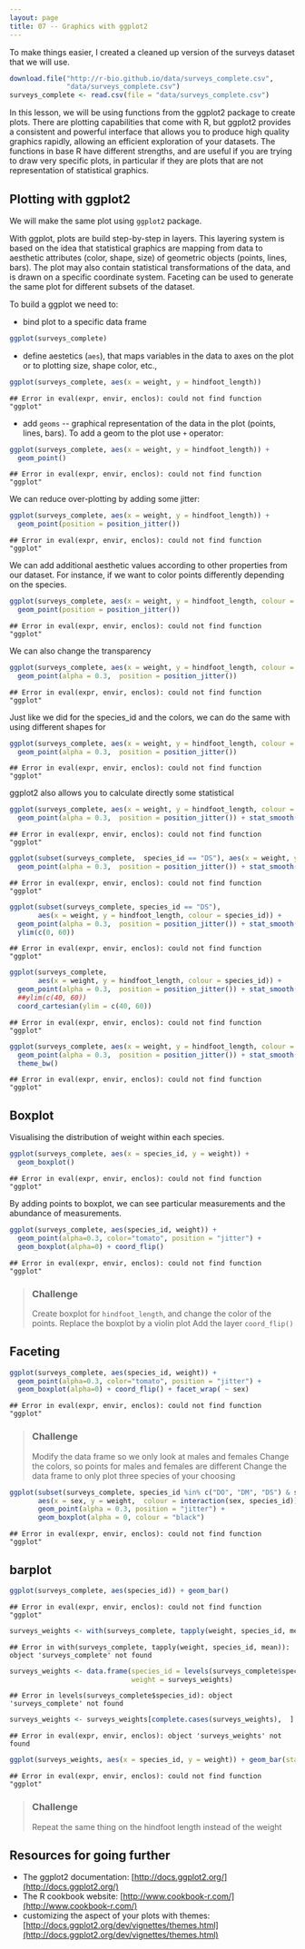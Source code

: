 ```yaml
---
layout: page
title: 07 -- Graphics with ggplot2
---
```


To make things easier, I created a cleaned up version of the surveys dataset
that we will use.




```r
download.file("http://r-bio.github.io/data/surveys_complete.csv",
              "data/surveys_complete.csv")
surveys_complete <- read.csv(file = "data/surveys_complete.csv")
```

In this lesson, we will be using functions from the ggplot2 package to create
plots. There are plotting capabilities that come with R, but ggplot2 provides a
consistent and powerful interface that allows you to produce high quality
graphics rapidly, allowing an efficient exploration of your datasets. The
functions in base R have different strengths, and are useful if you are trying
to draw very specific plots, in particular if they are plots that are not
representation of statistical graphics.

## Plotting with ggplot2

We will make the same plot using `ggplot2` package.

With ggplot, plots are build step-by-step in layers. This layering system is
based on the idea that statistical graphics are mapping from data to aesthetic
attributes (color, shape, size) of geometric objects (points, lines, bars). The
plot may also contain statistical transformations of the data, and is drawn on a
specific coordinate system. Faceting can be used to generate the same plot for
different subsets of the dataset.

To build a ggplot we need to:

- bind plot to a specific data frame


```r
ggplot(surveys_complete)
```

- define aestetics (`aes`), that maps variables in the data to axes on the plot
     or to plotting size, shape color, etc.,


```r
ggplot(surveys_complete, aes(x = weight, y = hindfoot_length))
```

```
## Error in eval(expr, envir, enclos): could not find function "ggplot"
```

- add `geoms` -- graphical representation of the data in the plot (points,
     lines, bars). To add a geom to the plot use `+` operator:


```r
ggplot(surveys_complete, aes(x = weight, y = hindfoot_length)) +
  geom_point()
```

```
## Error in eval(expr, envir, enclos): could not find function "ggplot"
```

We can reduce over-plotting by adding some jitter:


```r
ggplot(surveys_complete, aes(x = weight, y = hindfoot_length)) +
  geom_point(position = position_jitter())
```

```
## Error in eval(expr, envir, enclos): could not find function "ggplot"
```

We can add additional aesthetic values according to other properties from our
dataset. For instance, if we want to color points differently depending on the
species.


```r
ggplot(surveys_complete, aes(x = weight, y = hindfoot_length, colour = species_id)) +
  geom_point(position = position_jitter())
```

```
## Error in eval(expr, envir, enclos): could not find function "ggplot"
```

We can also change the transparency


```r
ggplot(surveys_complete, aes(x = weight, y = hindfoot_length, colour = species_id)) +
  geom_point(alpha = 0.3,  position = position_jitter())
```

```
## Error in eval(expr, envir, enclos): could not find function "ggplot"
```

Just like we did for the species_id and the colors, we can do the same with
using different shapes for


```r
ggplot(surveys_complete, aes(x = weight, y = hindfoot_length, colour = species_id, shape = as.factor(plot_id))) +
  geom_point(alpha = 0.3,  position = position_jitter())
```

```
## Error in eval(expr, envir, enclos): could not find function "ggplot"
```

ggplot2 also allows you to calculate directly some statistical



```r
ggplot(surveys_complete, aes(x = weight, y = hindfoot_length, colour = species_id)) +
  geom_point(alpha = 0.3,  position = position_jitter()) + stat_smooth(method = "lm")
```

```
## Error in eval(expr, envir, enclos): could not find function "ggplot"
```


```r
ggplot(subset(surveys_complete,  species_id == "DS"), aes(x = weight, y = hindfoot_length, colour = species_id)) +
  geom_point(alpha = 0.3,  position = position_jitter()) + stat_smooth(method = "lm")
```

```
## Error in eval(expr, envir, enclos): could not find function "ggplot"
```


```r
ggplot(subset(surveys_complete, species_id == "DS"),
       aes(x = weight, y = hindfoot_length, colour = species_id)) +
  geom_point(alpha = 0.3,  position = position_jitter()) + stat_smooth(method = "lm") +
  ylim(c(0, 60))
```

```
## Error in eval(expr, envir, enclos): could not find function "ggplot"
```


```r
ggplot(surveys_complete,
       aes(x = weight, y = hindfoot_length, colour = species_id)) +
  geom_point(alpha = 0.3,  position = position_jitter()) + stat_smooth(method = "lm") +
  ##ylim(c(40, 60))
  coord_cartesian(ylim = c(40, 60))
```

```
## Error in eval(expr, envir, enclos): could not find function "ggplot"
```


```r
ggplot(surveys_complete, aes(x = weight, y = hindfoot_length, colour = species_id)) +
  geom_point(alpha = 0.3,  position = position_jitter()) + stat_smooth(method = "lm") +
  theme_bw()
```

```
## Error in eval(expr, envir, enclos): could not find function "ggplot"
```

## Boxplot

Visualising the distribution of weight within each species.


```r
ggplot(surveys_complete, aes(x = species_id, y = weight)) +
  geom_boxplot()
```

```
## Error in eval(expr, envir, enclos): could not find function "ggplot"
```

By adding points to boxplot, we can see particular measurements and the
abundance of measurements.


```r
ggplot(surveys_complete, aes(species_id, weight)) +
  geom_point(alpha=0.3, color="tomato", position = "jitter") +
  geom_boxplot(alpha=0) + coord_flip()
```

```
## Error in eval(expr, envir, enclos): could not find function "ggplot"
```

> ### Challenge
>
> Create boxplot for `hindfoot_length`, and change the color of the points.
> Replace the boxplot by a violin plot
> Add the layer `coord_flip()`

## Faceting


```r
ggplot(surveys_complete, aes(species_id, weight)) +
  geom_point(alpha=0.3, color="tomato", position = "jitter") +
  geom_boxplot(alpha=0) + coord_flip() + facet_wrap( ~ sex)
```

```
## Error in eval(expr, envir, enclos): could not find function "ggplot"
```

> ### Challenge
>
> Modify the data frame so we only look at males and females
> Change the colors, so points for males and females are different
> Change the data frame to only plot three species of your choosing


```r
ggplot(subset(surveys_complete, species_id %in% c("DO", "DM", "DS") & sex %in% c("F", "M")),
       aes(x = sex, y = weight,  colour = interaction(sex, species_id))) + facet_wrap( ~ species_id) +
       geom_point(alpha = 0.3, position = "jitter") +
       geom_boxplot(alpha = 0, colour = "black")
```

```
## Error in eval(expr, envir, enclos): could not find function "ggplot"
```

## barplot


```r
ggplot(surveys_complete, aes(species_id)) + geom_bar()
```

```
## Error in eval(expr, envir, enclos): could not find function "ggplot"
```

```r
surveys_weights <- with(surveys_complete, tapply(weight, species_id, mean))
```

```
## Error in with(surveys_complete, tapply(weight, species_id, mean)): object 'surveys_complete' not found
```

```r
surveys_weights <- data.frame(species_id = levels(surveys_complete$species_id),
                              weight = surveys_weights)
```

```
## Error in levels(surveys_complete$species_id): object 'surveys_complete' not found
```

```r
surveys_weights <- surveys_weights[complete.cases(surveys_weights),  ]
```

```
## Error in eval(expr, envir, enclos): object 'surveys_weights' not found
```

```r
ggplot(surveys_weights, aes(x = species_id, y = weight)) + geom_bar(stat = "identity")
```

```
## Error in eval(expr, envir, enclos): could not find function "ggplot"
```

> ### Challenge
>
> Repeat the same thing on the hindfoot length instead of the weight

## Resources for going further

* The ggplot2 documentation:
[http://docs.ggplot2.org/](http://docs.ggplot2.org/)
* The R cookbook website:
[http://www.cookbook-r.com/](http://www.cookbook-r.com/)
* customizing the aspect of your plots with themes: [http://docs.ggplot2.org/dev/vignettes/themes.html](http://docs.ggplot2.org/dev/vignettes/themes.html)
